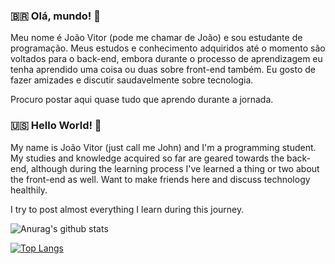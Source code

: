 ### :brazil: Olá, mundo! 👋
Meu nome é João Vitor (pode me chamar de João) e sou estudante de programação. Meus estudos e conhecimento adquiridos até o momento são voltados para o back-end, embora durante o processo de aprendizagem eu tenha aprendido uma coisa ou duas sobre front-end também. Eu gosto de fazer amizades e discutir saudavelmente sobre tecnologia.

Procuro postar aqui quase tudo que aprendo durante a jornada.


 ### :us: Hello World! 👋

My name is João Vitor (just call me John) and I'm a programming student. My studies and knowledge acquired so far are geared towards the back-end, although during the learning process I've learned a thing or two about the front-end as well. Want to make friends here and discuss technology healthily.

I try to post almost everything I learn during this journey.

![Anurag's github stats](https://github-readme-stats.vercel.app/api?username=FariaJvP&theme=tokyonight&show_icons=true)

[![Top Langs](https://github-readme-stats.vercel.app/api/top-langs/?username=FariaJvP&layout=compact&theme=tokyonight)](https://github.com/FariaJvP/github-readme-stats)

<!--
**victorfaria1/victorfaria1** is a ✨ _special_ ✨ repository because its `README.md` (this file) appears on your GitHub profile.

Here are some ideas to get you started:

- 🔭 I’m currently working on ...
- 🌱 I’m currently learning ...
- 👯 I’m looking to collaborate on ...
- 🤔 I’m looking for help with ...
- 💬 Ask me about ...
- 📫 How to reach me: ...
- 😄 Pronouns: ...
- ⚡ Fun fact: ...
-->
